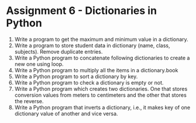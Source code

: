 # Assignment 6 - Dictionaries in Python
1. Write a program to get the maximum and minimum value in a dictionary.
2. Write a program to store student data in dictionary (name, class, subjects). Remove duplicate entries.
3. Write a Python program to concatenate following dictionaries to create a new one using loop.
4. Write a Python program to multiply all the items in a dictionary.book
5. Write a Python program to sort a dictionary by key.
6. Write a Python program to check a dictionary is empty or not.
7. Write a Python program which creates two dictionaries. One that stores conversion values from meters to centimeters and the other that stores the reverse.
8. Write a Python program that inverts a dictionary, i.e., it makes key of one dictionary value of another and vice versa.
